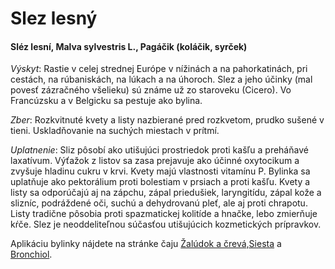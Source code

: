 Slez lesný
==========

#### Sléz lesní, Malva sylvestris L., Pagáčik (koláčik, syrček)

*Výskyt*: Rastie v celej strednej Európe v nížinách a na pahorkatinách, pri
cestách, na rúbaniskách, na lúkach a na úhoroch. Slez a jeho účinky (mal povesť
zázračného všelieku) sú známe už zo staroveku (Cicero). Vo Francúzsku a v
Belgicku sa pestuje ako bylina.

*Zber*: Rozkvitnuté kvety a listy nazbierané pred rozkvetom, prudko sušené v
tieni. Uskladňovanie na suchých miestach v prítmí.

*Uplatnenie*: Sliz pôsobí ako utišujúci prostriedok proti kašľu a preháňavé
laxatívum. Výťažok z listov sa zasa prejavuje ako účinné oxytocikum a zvyšuje
hladinu cukru v krvi. Kvety majú vlastnosti vitamínu P. Bylinka sa uplatňuje ako
pektorálium proti bolestiam v prsiach a proti kašľu. Kvety a listy sa odporúčajú
aj na zápchu, zápal priedušiek, laryngitídu, zápal kože a slizníc, podráždené
oči, suchú a dehydrovanú pleť, ale aj proti chrapotu. Listy tradične pôsobia
proti spazmatickej kolitíde a hnačke, lebo zmierňuje kŕče. Slez je
neoddeliteľnou súčasťou utišujúcich kozmetických prípravkov.

Aplikáciu bylinky nájdete na stránke čaju [Žalúdok a
črevá,](/sip/caje/zaludok-creva)[Siesta](/sip/caje/siesta) a
[Bronchiol](/sip/caje/bronchiol).

